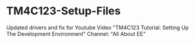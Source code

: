 # TM4C123-Setup-Files
Updated drivers and fix for Youtube Video "TM4C123 Tutorial: Setting Up The Development Environment" Channel: "All About EE"

